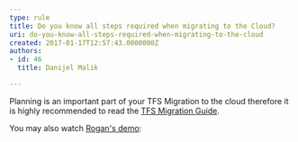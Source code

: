 ```yaml
---
type: rule
title: Do you know all steps required when migrating to the Cloud?
uri: do-you-know-all-steps-required-when-migrating-to-the-cloud
created: 2017-01-17T12:57:43.0000000Z
authors:
- id: 46
  title: Danijel Malik

---
```




<span class='intro'> <p>Planning is an important part of your TFS Migration to the cloud therefore it is highly recommended to read the <a href="https&#58;//aka.ms/DownloadTFSMigrator" target="_blank">TFS Migration Guide</a>.</p><p>You may also watch <a href="http&#58;//bit.ly/VSTSImportVideo" target="_blank">Rogan's demo</a>&#58;<br></p> </span>

<p>​​​​</p><div class="ms-rtestate-read ms-rte-wpbox"><div class="ms-rtestate-notify  ms-rtestate-read 43aab9dd-c347-47ff-aab6-dde46bad44d9" id="div_43aab9dd-c347-47ff-aab6-dde46bad44d9"></div><div id="vid_43aab9dd-c347-47ff-aab6-dde46bad44d9" style="display&#58;none;"></div></div><p>​​<br><br></p>


